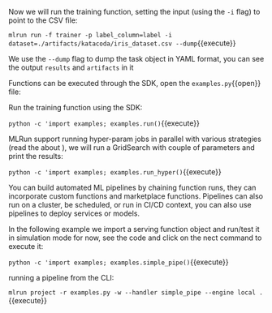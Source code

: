 Now we will run the training function, setting the input (using the `-i` flag) to point to the CSV file:

`mlrun run -f trainer -p label_column=label -i dataset=./artifacts/katacoda/iris_dataset.csv --dump`{{execute}}

We use the `--dump` flag to dump the task object in YAML format, you can see the output `results` and `artifacts` in it

Functions can be executed through the SDK, open the `examples.py`{{open}} file:

Run the training function using the SDK:

`python -c 'import examples; examples.run()`{{execute}}

MLRun support running hyper-param jobs in parallel with various strategies (read the about []()), 
we will run a GridSearch with couple of parameters and print the results:

`python -c 'import examples; examples.run_hyper()`{{execute}}

You can build automated ML pipelines by chaining function runs, they can incorporate custom 
functions and marketplace functions. Pipelines can also run on a cluster, be scheduled, or run in CI/CD context, 
you can also use pipelines to deploy services or models.

In the following example we import a serving function object and run/test it in simulation mode for now, 
see the code and click on the nect command to execute it:

`python -c 'import examples; examples.simple_pipe()`{{execute}}

running a pipeline from the CLI:

`mlrun project -r examples.py -w --handler simple_pipe --engine local .`{{execute}}

